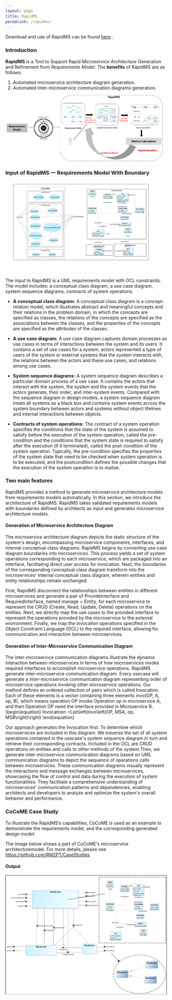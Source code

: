```yaml
---
layout: page
title: RapidMS
permalink: /rapidms/
---
```


Download and use of RapidMS can be found [here](https://rm2pt.com/advs/rapidms)..

### Introduction

**RapidMS** is a Tool to Support Rapid *Microservice Architecture* Generation and Refinement from *Requirements Model*. The **benefits** of RapidMS are as follows:

1. Automated microservice architecture diagram generation.
2. Automated inter-microservice communication diagrams generation.

<img src="../../imgs/RapidMS/OverviewofRapidMS.png" alt="OverviewofRapidMS" style="zoom: 100%;" />

### Input of RapidMS — Requirements Model With Boundary

<img src="../../imgs/RapidMS/Input.png" alt="Input2" style="zoom: 80%;" />

The input to RapidMS is a UML requirements model with OCL constraints. The model includes: a conceptual class diagram, a use case diagram, system sequence diagrams, contracts of system operations.

- **A conceptual class diagram:** A conceptual class diagram is a concept-relation model, which illustrates abstract and meaningful concepts and their relations in the problem domain, in which the concepts are specified as classes, the relations of the concepts are specified as the associations between the classes, and the properties of the concepts are specified as the attributes of the classes.

- **A use case diagram:** A use case diagram captures domain processes as use cases in terms of interactions between the system and its users. It contains a set of use cases for a system, actors represented a type of users of the system or external systems that the system interacts with, the relations between the actors and these use cases, and relations among use cases.

- **System sequence diagrams:** A system sequence diagram describes a particular domain process of a use case. It contains the actors that interact with the system, the system and the system events that the actors generate, their order, and inter-system events. Compared with the sequence diagram in design models, a system sequence diagram treats all systems as a black box and contains system events across the system boundary between actors and systems without object lifelines and internal interactions between objects.

- **Contracts of system operations:** The contract of a system operation specifies the conditions that the state of the system is assumed to satisfy before the execution of the system operation, called the pre-condition and the conditions that the system state is required to satisfy after the execution (if it terminated), called the post-condition of the system operation. Typically, the pre-condition specifies the properties of the system state that need to be checked when system operation is to be executed, and the postcondition defines the possible changes that the execution of the system operation is to realize.

### Two main features
RapidMS provides a method to generate microservice architecture models from requirements models automatically. In this section, we introduce the architecture of RapidMS. RapidMS takes validated requirements models with boundaries defined by architects as input and generates microservice architecture models.


#### Generation of Microservice Architecture Diagram
The microservice architecture diagram depicts the static structure of the system's design, encompassing microservice components, interfaces, and internal conceptual class diagrams. RapidMS begins by converting use case diagram boundaries into microservices. This process yields a set of system operations corresponding to each microservice, which are packaged into an interface, facilitating direct user access for invocation. Next, the boundaries of the corresponding conceptual class diagram transform into the microservices' internal conceptual class diagram, wherein entities and entity relationships remain unchanged. 

First, RapidMS disconnect the relationships between entities in different microservices and generate a pair of ProvideInterface and RequiredInterface, named manage + Entity, for each microservice to represent the CRUD (Create, Read, Update, Delete) operations on the entities. Next, we directly map the use cases to the provided interface to represent the operations provided by the microservice to the external environment. Finally, we map the invocation operations specified in the Object Constraint Language (OCL) to the required interface, allowing for communication and interaction between microservices.
#### Generation of Inter-Microservice Communication Diagram

The inter-microservice communication diagrams illustrate the dynamic interaction between microservices in terms of how microservices invoke required interfaces to accomplish microservice operations. RapidMS generate inter-microservice communication diagram. Every usecase will generate a inter-microservice communication diagram representing order of microservice operations invoking other microservice operations. Our method defines an ordered collection of pairs which is called Invocation. Each of these elements is a vector containing three elements invo(OP, A, op, B), which means operation OP invoke Operation op in microservice A, and then Operation OP need the interface provided in Microservice B.
\begin{equation}
Invocatrion =List\left(invo\left(OP, MSA, op, MSB\right)\right)
\end{equation}

Our approach generates the Invocation first. To determine which microservices are included in this diagram. We traverse the set of all system operations contained in the usecase's system sequence diagram in turn and retrieve their corresponding contracts. Included in the OCL are CRUD operations on entities and calls to other methods of the system.Then, we generate inter-microservice communication diagrams based on UML communication diagrams to depict the sequence of operations calls between microservices. These communication diagrams visually represent the interactions and message exchanges between microservices, showcasing the flow of control and data during the execution of system functionalities. They facilitate a comprehensive understanding of microservices' communication patterns and dependencies, enabling architects and developers to analyze and optimize the system's overall behavior and performance.


### CoCoME Case Study

To illustrate the RapidMS’s capabilities, CoCoME is used as an example to demonstrate the requirements model, and the corresponding generated design model.

The image below shows a part of CoCoME's microservice architecturemodel. For more details, please see https://github.com/RM2PT/CaseStudies.

#### Output
<img src="../../imgs/RapidMS/output.png" alt="doc" style="zoom: 100%;" />